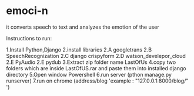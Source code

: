 # emoci-n
it converts speech to text and analyzes the emotion of the user

Instructions to run:

1.Install Python,Django
2.install libraries 
  2.A googletrans 
  2.B SpeechRecognization
  2.C django crispyform
  2.D watson_develepor_cloud 
  2.E PyAudio 2.E pydub
3.Extract zip folder name LastOfUs
4.copy two folders which are inside LastOfUS.rar and paste them into installed django directory
5.Open window Powershell
6.run server (pthon manage.py runserver)
7.run on chrome (address/blog 'example : "127.0.0.1:8000/blog/" ')
